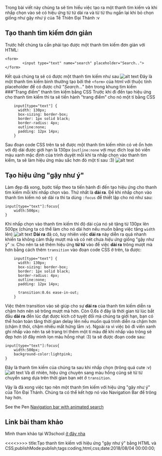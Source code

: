 Trong bài viết này chúng ta sẽ tìm hiểu việc tạo ra một thanh tìm kiếm và khi nhấp chọn vào sẽ có hiệu ứng từ từ dài ra và từ từ thu ngắn lại khi bỏ chọn giống như gậy như ý của Tề Thiên Đại Thánh :v

## Tạo thanh tìm kiếm đơn giản
Trước hết chúng ta cần phải tạo được một thanh tìm kiếm đơn giản với HTML:
```
<form>
    	<input type="text" name="search" placeholder="Search..">
</form>
```
Kết quả chúng ta sẽ có được một thanh tìm kiếm như sau ![alt text](https://s3-ap-southeast-1.amazonaws.com/kipalog.com/ognjlm2oot_Capture.PNG)
Đây là một thanh tìm kiếm bình thường tạo bởi  thẻ `<form>` của html với thuộc tính placeholder để có được chữ "*Search...*" bên trong khung tìm kiếm
###"Trang điểm" thanh tìm kiếm bằng CSS
Trước khi đi đến tạo hiệu ứng cho thanh tìm kiếm thì ta sẽ tiến hành "trang điểm" cho nó một tí bằng CSS 
```
	input[type="text"] {
      width: 130px;
      box-sizing: border-box;
      border: 1px solid black;
      border-radius: 4px;
      outline:none;
      padding: 12px 14px;
	}
```
Sau đoạn code CSS trên ta sẽ được một thanh tìm kiếm nhìn có vẻ ổn hơn với độ dài được giới hạn là 130px (`outline:none` với mục đích loại bỏ viền màu xanh mặc định của trình duyệt mỗi khi ta nhấp chọn vào thanh tìm kiếm, ta sẽ làm hiệu ứng màu sắc hơn đó một tí sau :3)
![alt text](https://s3-ap-southeast-1.amazonaws.com/kipalog.com/z3pppvwmmw_Capturdsfe.PNG)
## Tạo hiệu ứng "gậy như ý"
Làm đẹp đã xong, bước tiếp theo ta tiến hành đi đến tạo hiệu ứng cho thanh tìm kiếm mỗi khi nhấp chọn vào. Thứ nhất là **dài ra**. Để khi nhấp chọn vào thanh tìm kiếm nó sẽ dài ra thì ta dùng `:focus` để thiết lập cho nó như sau:
```
input[type="text"]:focus{
	width:500px; 
}
```
Khi nhấp chọn vào thanh tìm kiếm thì độ dài của nó sẽ tăng từ 130px lên 500px (chúng ta có thể làm cho nó dài hơn nếu muốn bằng việc tăng `width` lên)
![alt text](https://s3-ap-southeast-1.amazonaws.com/kipalog.com/v4a6saum_Capture%20lan%204.PNG)
**Dài ra** đã có, tuy nhiên việc **dài ra** này diễn ra quá nhanh khiến ta không cảm thấy mượt mà và có nét chưa *hiệu ứng* giống "gậy như ý" :v. Cho nên ta sẽ thêm hiệu ứng **từ từ** vào để việc **dài ra** trông mượt mà hơn bằng cách thêm `transition` vào đoạn code CSS ở trên, ta được:
```
	input[type="text"] {
      width: 130px;
      box-sizing: border-box;
      border: 1px solid black;
      border-radius: 4px;
      outline:none;
      padding: 12px 14px;

	  transition:0.6s ease-in-out;
	}
```
Việc thêm transition vào sẽ giúp cho sự **dài ra** của thanh tìm kiếm diễn ra chậm hơn nên sẽ trông mượt mà hơn. Còn 0.6s ở đây là thời gian từ lúc bắt đầu **dài ra** đến lúc đạt được kích cở tuyệt đối mà chúng ta giới hạn, bạn có thể hoàn  toàn tăng thời gian delay lên nếu muốn quá trình diễn ra chậm hơn (chậm ít thôi, chậm nhiều mất hứng lắm :v). Ngoài ra vì việc bỏ đi viền xanh ghi nhấp vào nên ta sẽ trang trí thêm một tí màu để khi nhấp vào trông sẽ đẹp hơn (ở đây mình lọn màu hồng nhạt :3) ta sẽ được đoạn code sau:

```
input[type="text"]:focus{
	width:500px; 
    background-color:lightpink;
}
```
Đây là thanh tìm kiếm của chúng ta sau khi nhấp chọn (trông quá cute :v)
![alt text](https://s3-ap-southeast-1.amazonaws.com/kipalog.com/3nmiof4c5a_Capture%20lan%205.PNG)
Và dĩ nhiên, hiệu ứng chuyên sang màu hồng cũng sẽ từ từ chuyển sang dựa trên thời gian bạn xét ở `transition`.

Vậy là đã xong việc tạo nên một thanh tìm kiếm với hiệu ứng "gậy như ý" của Tôn Đại Thánh. Chúng ta có thể kết hợp nó vào Navigation Bar để trông hay hơn.

<p data-height="265" data-theme-id="dark" data-slug-hash="Lrvrjw" data-default-tab="css,result" data-user="tortoise10h" data-embed-version="2" data-pen-title="Navigation bar with animated search" class="codepen">See the Pen <a href="https://codepen.io/tortoise10h/pen/Lrvrjw/">Navigation bar with animated search</a>

## Link bài tham khảo
Mình tham khảo tại W3school [ở đây nha](https://www.w3schools.com/css/css_form.asp)

<<<<<Blog-Meta-Data>>>>>
title:Tạo thanh tìm kiếm với hiệu ứng "gậy như ý" bằng HTML và CSS;publishMode:publish;tags:coding,html,css;date:2018/08/04 00:00:00;